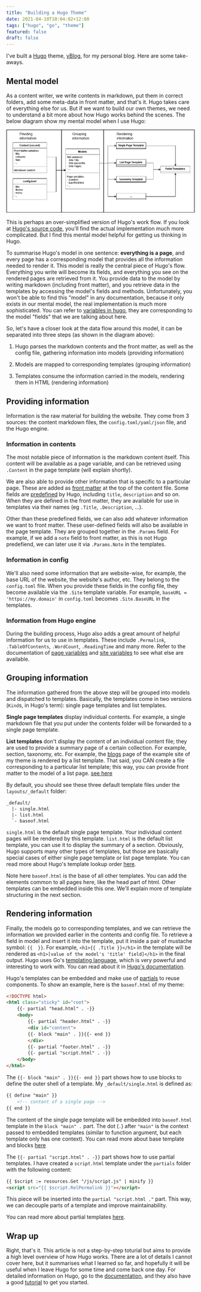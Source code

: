 ```yaml
---
title: "Building a Hugo Theme"
date: 2021-04-10T10:04:02+12:00
tags: ["hugo", "go", "theme"]
featured: false
draft: false
---
```


I've built a [Hugo](https://gohugo.io/) theme, [yBlog](https://coderyihaowang.github.io/yBlog), for my personal blog. Here are some take-aways.

## Mental model

As a content writer, we write contents in markdown, put them in correct folders, add some meta-data in front matter, and that's it. Hugo takes care of everything else for us. But if we want to build our own themes, we need to understand a bit more about how Hugo works behind the scenes. The below diagram show my mental model when I use Hugo:

![](./Hugo-mental-model.png)

This is perhaps an over-simplified version of Hugo's work flow. If you look at [Hugo's source code](https://github.com/gohugoio/hugo), you'll find the actual implementation much more complicated. But I find this mental model helpful for getting us thinking in Hugo. 

To summarise Hugo's model in one sentence: **everything is a page**, and every page has a corresponding model that provides all the information needed to render it. This model is really the central piece of Hugo's flow. Everything you write will become its fields, and everything you see on the rendered pages are retrieved from it. You provide data to the model by writing markdown (including front matter), and you retrieve data in the templates by accessing the model's fields and methods. Unfortunately, you won't be able to find this "model" in any documentation, because it only exists in our mental model, the real implementation is much more sophisticated. You can refer to [variables in hugo](https://gohugo.io/variables/), they are corresponding to the model "fields" that we are talking about here.

So, let's have a closer look at the data flow around this model, it can be separated into three steps (as shown in the diagram above):

1. Hugo parses the markdown contents and the front matter, as well as the config file, gathering information into models (providing information)

2. Models are mapped to corresponding templates (grouping information)

3. Templates consume the information carried in the models, rendering them in HTML (rendering information)

## Providing information

Information is the raw material for building the website. They come from 3 sources: the content markdown files, the `config.toml/yaml/json` file, and the Hugo engine.

### Information in contents

The most notable piece of information is the markdown content itself. This content will be available as a page variable, and can be retrieved using `.Content` in the page template (will explain shortly).

We are also able to provide other information that is specific to a particular page. These are added as [front matter](https://gohugo.io/content-management/front-matter) at the top of the content file. Some fields are [predefined](https://gohugo.io/content-management/front-matter#front-matter-formats) by Hugo, including `title`, `description` and so on. When they are defined in the front matter, they are available for use in templates via their names (eg `.Title`, `.Description`, ...). 

Other than these predefined fields, we can also add whatever information we want to front matter. These user-defined fields will also be available in the page template. They are grouped together in the `.Params` field. For example, if we add a `note` field to front matter, as this is not Hugo predefiend, we can later use it via `.Params.Note` in the templates.

### Information in config

We'll also need some information that are website-wise, for example, the base URL of the website, the website's author, etc. They belong to the `config.toml` file. When you provide these fields in the config file, they become available via the `.Site` template variable. For example, `baseURL = 'https://my.domain'` in `config.toml` becomes `.Site.BaseURL` in the templates.

### Information from Hugo engine

During the building process, Hugo also adds a great amount of helpful information for us to use in templates. These include `.Permalink`, `.TableOfContents`, `.WordCount`, `.ReadingTime` and many more. Refer to the documentation of [page variables](https://gohugo.io/variables/page/) and [site variables](https://gohugo.io/variables/site/) to see what else are available.

## Grouping information

The information gathered from the above step will be grouped into models and dispatched to templates. Basically, the templates come in two versions (`Kind`s, in Hugo's term): single page templates and list templates.

**Single page templates** display individual contents. For example, a single markdown file that you put under the contents folder will be forwarded to a single page template.

**List templates** don't display the content of an individual content file; they are used to provide a summary page of a certain collection. For example, section, taxonomy, etc. For example, the [blogs](https://coderyihaowang.github.io/yBlog/blog) page of the example site of my theme is rendered by a list template. That said, you CAN create a file corresponding to a particular list template; this way, you can provide front matter to the model of a list page. [see here](https://gohugo.io/templates/lists/#add-content-and-front-matter-to-list-pages)

By default, you should see these three default template files under the `layouts/_default` folder:

```
_default/
  |- single.html
  |- list.html
  `- baseof.html
```

`single.html` is the default single page template. Your individual content pages will be rendered by this template. `list.html` is the default list template, you can use it to display the summary of a section. Obviously, Hugo supports many other types of templates, but those are basically special cases of either single page template or list page template. You can read more about Hugo's template lookup order [here](https://gohugo.io/templates/lookup-order/).

Note here `baseof.html` is the base of all other templates. You can add the elements common to all pages here, like the head part of html. Other templates can be embedded inside this one. We'll explain more of template structuring in the next section.

## Rendering information

Finally, the models go to corresponding templates, and we can retrieve the information we provided earlier in the contents and config file. To retrieve a field in model and insert it into the template, put it inside a pair of mustache symbol: `{{  }}`. For example, `<h1>{{ .Title }}</h1>` in the template will be rendered as `<h1>[value of the model's 'title' field]</h1>` in the final output. Hugo uses Go's [templating language](https://golang.org/pkg/text/template/), which is very powerful and interesting to work with. You can read about it in [Hugo's documentation](https://gohugo.io/templates/introduction/).

Hugo's templates can be embedded and make use of [partials](https://gohugo.io/templates/partials/) to reuse components. To show an example, here is the `baseof.html` of my theme:

```html
<!DOCTYPE html>
<html class="sticky" id="root">
    {{- partial "head.html" . -}}
    <body>
        {{- partial "header.html" . -}}
        <div id="content">
        {{- block "main" . }}{{- end }}
        </div>
        {{- partial "footer.html" . -}}
        {{- partial "script.html" . -}}
    </body>
</html>
```

The `{{- block "main" . }}{{- end }}` part shows how to use blocks to define the outer shell of a template. My `_default/single.html` is defined as:

```html
{{ define "main" }}
    <!-- content of a single page -->
{{ end }}
```

The content of the single page template will be embedded into `baseof.html` template in the `block "main" .` part. The dot (`.`) after `"main"` is the context passed to embedded templates (similar to function argument, but each template only has one context). You can read more about base template and blocks [here](https://gohugo.io/templates/base/)

The `{{- partial "script.html" . -}}` part shows how to use partial templates. I have created a `script.html` template under the `partials` folder with the following content:

```html
{{ $script := resources.Get "/js/script.js" | minify }}
<script src="{{ $script.RelPermalink }}"></script>
```

This piece will be inserted into the `partial "script.html ."` part. This way, we can decouple parts of a template and improve maintainability.

You can read more about partial templates [here](https://gohugo.io/templates/partials/).

## Wrap up

Right, that's it. This article is not a step-by-step toturial but aims to provide a high level overview of how Hugo works. There are a lot of details I cannot cover here, but it summarises what I learned so far, and hopefully it will be useful when I leave Hugo for some time and come back one day. For detailed information on Hugo, go to the [documentation](https://gohugo.io/documentation/), and they also have a good [tutorial](https://gohugo.io/getting-started/quick-start/) to get you started.